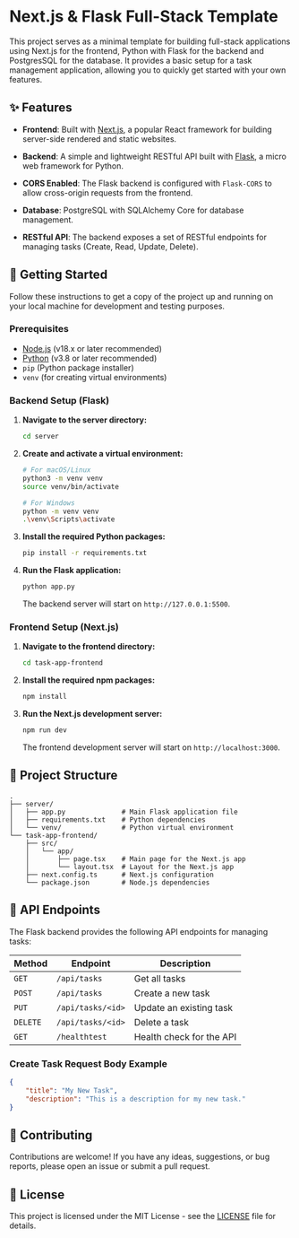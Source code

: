 # Next.js & Flask Full-Stack Template

This project serves as a minimal template for building full-stack applications using Next.js for the frontend, Python with Flask for the backend and PostgresSQL for the database. It provides a basic setup for a task management application, allowing you to quickly get started with your own features.

## ✨ Features

- **Frontend**: Built with [Next.js](https://nextjs.org/), a popular React framework for building server-side rendered and static websites.
- **Backend**: A simple and lightweight RESTful API built with [Flask](https://flask.palletsprojects.com/), a micro web framework for Python.
- **CORS Enabled**: The Flask backend is configured with `Flask-CORS` to allow cross-origin requests from the frontend.
- **Database**: PostgreSQL with SQLAlchemy Core for database management.

- **RESTful API**: The backend exposes a set of RESTful endpoints for managing tasks (Create, Read, Update, Delete).

## 🚀 Getting Started

Follow these instructions to get a copy of the project up and running on your local machine for development and testing purposes.

### Prerequisites

- [Node.js](https://nodejs.org/) (v18.x or later recommended)
- [Python](https://www.python.org/downloads/) (v3.8 or later recommended)
- `pip` (Python package installer)
- `venv` (for creating virtual environments)

### Backend Setup (Flask)

1.  **Navigate to the server directory:**
    ```bash
    cd server
    ```

2.  **Create and activate a virtual environment:**
    ```bash
    # For macOS/Linux
    python3 -m venv venv
    source venv/bin/activate

    # For Windows
    python -m venv venv
    .\venv\Scripts\activate
    ```

3.  **Install the required Python packages:**
    ```bash
    pip install -r requirements.txt
    ```

4.  **Run the Flask application:**
    ```bash
    python app.py
    ```
    The backend server will start on `http://127.0.0.1:5500`.

### Frontend Setup (Next.js)

1.  **Navigate to the frontend directory:**
    ```bash
    cd task-app-frontend
    ```

2.  **Install the required npm packages:**
    ```bash
    npm install
    ```

3.  **Run the Next.js development server:**
    ```bash
    npm run dev
    ```
    The frontend development server will start on `http://localhost:3000`.

## 📂 Project Structure

```
.
├── server/
│   ├── app.py              # Main Flask application file
│   ├── requirements.txt    # Python dependencies
│   └── venv/               # Python virtual environment
└── task-app-frontend/
    ├── src/
    │   └── app/
    │       ├── page.tsx    # Main page for the Next.js app
    │       └── layout.tsx  # Layout for the Next.js app
    ├── next.config.ts      # Next.js configuration
    └── package.json        # Node.js dependencies
```

## 📝 API Endpoints

The Flask backend provides the following API endpoints for managing tasks:

| Method | Endpoint             | Description                |
| ------ | -------------------- | -------------------------- |
| `GET`    | `/api/tasks`         | Get all tasks              |
| `POST`   | `/api/tasks`         | Create a new task          |
| `PUT`    | `/api/tasks/<id>`    | Update an existing task    |
| `DELETE` | `/api/tasks/<id>`    | Delete a task              |
| `GET`    | `/healthtest`        | Health check for the API   |

### Create Task Request Body Example

```json
{
    "title": "My New Task",
    "description": "This is a description for my new task."
}
```

## 🤝 Contributing

Contributions are welcome! If you have any ideas, suggestions, or bug reports, please open an issue or submit a pull request.

## 📜 License

This project is licensed under the MIT License - see the [LICENSE](LICENSE) file for details.
